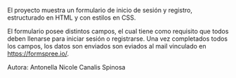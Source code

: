 El proyecto muestra un formulario de inicio de sesión y registro, estructurado en HTML y con estilos en CSS.

El formulario posee distintos campos, el cual tiene como requisito que todos deben llenarse para iniciar sesión o registrarse. Una vez completados todos los campos, los datos son enviados son eviados al mail vinculado en https://formspree.io/.

Autora: Antonella Nicole Canalis Spinosa
